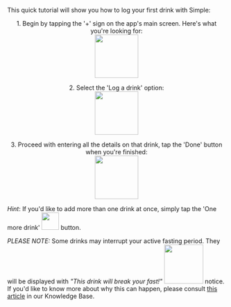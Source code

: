 This quick tutorial will show you how to log your first drink with Simple:

<p align="center">1. Begin by tapping the '+' sign on the app's main screen. Here's what you're looking for:
<br/>
  <img width="100" src="https://dkea7qxfae4ft.cloudfront.net/kb/pluss.png">
</p>

<p align="center">2. Select the 'Log a drink' option:
<br/>
  <img width="100" src="https://dkea7qxfae4ft.cloudfront.net/kb/LDRINK.png">
</p>

<p align="center">3. Proceed with entering all the details on that drink, tap the 'Done' button when you're finished:
<br/>
  <img width="100" src="https://dkea7qxfae4ft.cloudfront.net/kb/Drink.jpeg">
</p>

*Hint*: If you'd like to add more than one drink at once, simply tap the 'One more drink' <img width="40" src="https://dkea7qxfae4ft.cloudfront.net/kb/onemore.png"> button.

*PLEASE NOTE:* Some drinks may interrupt your active fasting period. They will be displayed with *"This drink will break your fast!"* <img width="90" src="https://dkea7qxfae4ft.cloudfront.net/kb/breakf.png">  notice. 
If you'd like to know more about why this can happen, please consult [this article](link) in our Knowledge Base.
